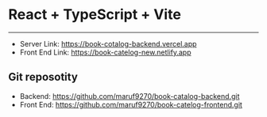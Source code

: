 # React + TypeScript + Vite

---

- Server Link: https://book-cotalog-backend.vercel.app
- Front End Link: https://book-catelog-new.netlify.app

## Git reposotity

- Backend: https://github.com/maruf9270/book-catalog-backend.git
- Front End: https://github.com/maruf9270/book-catelog-frontend.git
